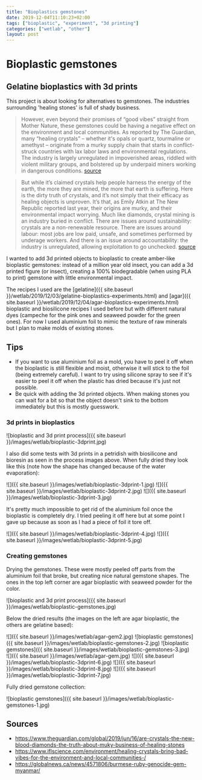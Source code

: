 ```yaml
---
title: "Bioplastics gemstones"
date: 2019-12-04T11:10:23+02:00
tags: ["bioplastic", "experiment", "3d printing"]
categories: ["wetlab", "other"]
layout: post
---
```

# Bioplastic gemstones

## Gelatine bioplastics with 3d prints
This project is about looking for alternatives to gemstones. The industries surrounding 'healing stones' is full of shady business. 

>However, even beyond their promises of “good vibes” straight from Mother Nature, these gemstones could be having a negative effect on the environment and local communities. As reported by The Guardian, many “healing crystals” – whether it's opals or quartz, tourmaline or amethyst – originate from a murky supply chain that starts in conflict-struck countries with lax labor laws and environmental regulations. The industry is largely unregulated in impoverished areas, riddled with violent military groups, and bolstered up by underpaid miners working in dangerous conditions. [source](https://www.iflscience.com/environment/healing-crystals-bring-bad-vibes-for-the-environment-and-local-communities-/)

> But while it’s claimed crystals help people harness the energy of the earth, the more they are mined, the more that earth is suffering. Here is the dirty truth of crystals, and it’s not simply that their efficacy as healing objects is unproven. It’s that, as Emily Atkin at The New Republic reported last year, their origins are murky, and their environmental impact worrying. Much like diamonds, crystal mining is an industry buried in conflict. There are issues around sustainability: crystals are a non-renewable resource. There are issues around labour: most jobs are low paid, unsafe, and sometimes performed by underage workers. And there is an issue around accountability: the industry is unregulated, allowing exploitation to go unchecked. [source](https://www.theguardian.com/global/2019/jun/16/are-crystals-the-new-blood-diamonds-the-truth-about-muky-business-of-healing-stones)

I wanted to add 3d printed objects to bioplastic to create amber-like bioplastic gemstones: instead of a million year old insect, you can add a 3d printed figure (or insect), creating a 100% biodegradable (when using PLA to print) gemstone with little environmental impact. 

The recipes I used are the [gelatine]({{ site.baseurl }}/wetlab/2019/12/03/gelatine-bioplastics-experiments.html) and [agar]({{ site.baseurl }}/wetlab/2019/12/04/agar-bioplastics-experiments.html) bioplastic and biosilicone recipes I used before but with different natural dyes (campeche for the pink ones and seaweed powder for the green ones). For now I used aluminium foil to mimic the texture of raw minerals but I plan to make molds of existing stones. 

## Tips
- If you want to use aluminium foil as a mold, you have to peel it off when the bioplastic is still flexible and moist, otherwise it will stick to the foil (being extremely careful). I want to try using silicone spray to see if it's easier to peel it off when the plastic has dried because it's just not possible.
- Be quick with adding the 3d printed objects. When making stones you can wait for a bit so that the object doesn't sink to the bottom immediately but this is mostly guesswork. 

### 3d prints in bioplastics
![bioplastic and 3d print process]({{ site.baseurl }}/images/wetlab/bioplastic-3dprint.jpg)

I also did some tests with 3d prints in a petridish with biosilicone and bioresin as seen in the process images above. When fully dried they look like this (note how the shape has changed because of the water evaporation):

<div markdown="1" class="row-3">
![]({{ site.baseurl }}/images/wetlab/bioplastic-3dprint-1.jpg)
![]({{ site.baseurl }}/images/wetlab/bioplastic-3dprint-2.jpg)
![]({{ site.baseurl }}/images/wetlab/bioplastic-3dprint-3.jpg)
</div>

It's pretty much impossible to get rid of the aluminium foil once the bioplastic is completely dry. I tried peeling it off here but at some point I gave up because as soon as I had a piece of foil it tore off. 

<div markdown="1" class="row-2">
![]({{ site.baseurl }}/images/wetlab/bioplastic-3dprint-4.jpg)
![]({{ site.baseurl }}/images/wetlab/bioplastic-3dprint-5.jpg)
</div>

### Creating gemstones
Drying the gemstones. These were mostly peeled off parts from the aluminium foil that broke, but creating nice natural gemstone shapes. The ones in the top left corner are agar bioplastic with seaweed powder for the color.

![bioplastic and 3d print process]({{ site.baseurl }}/images/wetlab/bioplastic-gemstones.jpg)

Below the dried results (the images on the left are agar bioplastic, the others are gelatine based):

<div markdown="1" class="row-3">
![]({{ site.baseurl }}/images/wetlab/agar-gem2.jpg)
![bioplastic gemstones]({{ site.baseurl }}/images/wetlab/bioplastic-gemstones-2.jpg)
![bioplastic gemstones]({{ site.baseurl }}/images/wetlab/bioplastic-gemstones-3.jpg)
</div>
<div markdown="1" class="row-4">
![]({{ site.baseurl }}/images/wetlab/agar-gem.jpg)
![]({{ site.baseurl }}/images/wetlab/bioplastic-3dprint-6.jpg)
![]({{ site.baseurl }}/images/wetlab/bioplastic-3dprint-8.jpg)
![]({{ site.baseurl }}/images/wetlab/bioplastic-3dprint-7.jpg)
</div>

Fully dried gemstone collection:

![bioplastic gemstones]({{ site.baseurl }}/images/wetlab/bioplastic-gemstones-1.jpg)

## Sources
- <https://www.theguardian.com/global/2019/jun/16/are-crystals-the-new-blood-diamonds-the-truth-about-muky-business-of-healing-stones>
- <https://www.iflscience.com/environment/healing-crystals-bring-bad-vibes-for-the-environment-and-local-communities-/>
- <https://globalnews.ca/news/4571806/burmese-ruby-genocide-gem-myanmar/>
